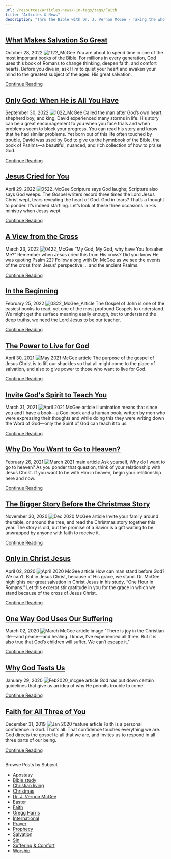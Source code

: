 ```yaml
---
url: /resources/articles-news/-in-tags/tags/Faith
title: "Articles & News"
description: "Thru the Bible with Dr. J. Vernon McGee - Taking the whole Word to the whole world"
---
```







## [What Makes Salvation So Great](../../features/2022/10/29/what-makes-salvation-so-great)


October 28, 2022
![](https://www.ttb.org/images/default-source/features-and-news/1122_mcgeebde8f40d-38db-46da-bd11-c93737d29561.jpg?sfvrsn=eca21816_1 "1122_McGee")
You are about to spend time in one of the most important books of the Bible. For millions in every generation, God uses this book of Romans to change thinking, deepen faith, and comfort hearts. Before you dive in, ask Him to quiet your heart and awaken your mind to the greatest subject of the ages: His great salvation.


[Continue Reading](../../features/2022/10/29/what-makes-salvation-so-great)




## [Only God: When He is All You Have](../../features/2022/09/30/only-god-when-he-is-all-you-have)


September 30, 2022
![](https://www.ttb.org/images/default-source/features-and-news/1022_mcgee4f33c2c7-5080-486f-8964-2bab9a45215f.jpg?sfvrsn=34bf1816_1 "1022_McGee")
Called the man after God’s own heart, shepherd boy, and king, David experienced many storms in life. His story can be a great encouragement to you when you face trials and when problems seem to block your progress. You can read his story and know that he had similar problems. Yet born out of this life often touched by trouble, David was used by God to give us the hymnbook of the Bible, the book of Psalms—a beautiful, nuanced, and rich collection of how to praise God.


[Continue Reading](../../features/2022/09/30/only-god-when-he-is-all-you-have)




## [Jesus Cried for You](../../features/2022/04/29/jesus-cried-for-you)


April 29, 2022
![](https://www.ttb.org/images/default-source/features-and-news/0522_mcgee35f94191-ee5d-477b-b806-832ae3c6dd46.jpg?sfvrsn=b5041816_1 "0522_McGee")
Scripture says God laughs; Scripture also says God weeps. The Gospel writers record three times the Lord Jesus Christ wept, tears revealing the heart of God. God in tears? That’s a thought to ponder. It’s indeed startling. Let’s look at these three occasions in His ministry when Jesus wept.


[Continue Reading](../../features/2022/04/29/jesus-cried-for-you)




## [A View from the Cross](../../features/2022/03/23/a-view-from-the-cross)


March 23, 2022
![](https://www.ttb.org/images/default-source/features-and-news/0422_mcgeeb9c47a06-5e90-4a25-9fe1-34e28d6717fc.jpg?sfvrsn=bd0a1816_1 "0422_McGee")
“My God, My God, why have You forsaken Me?”
Remember when Jesus cried this from His cross? Did you know He was quoting Psalm 22? Follow along with Dr. McGee as we see the events of the cross from Jesus’ perspective … and the ancient Psalms.


[Continue Reading](../../features/2022/03/23/a-view-from-the-cross)




## [In the Beginning](../../features/2022/02/25/in-the-beginning)


February 25, 2022
![](https://www.ttb.org/images/default-source/features-and-news/0322_mcgee_article2bfcb5f9-cfb9-4ab0-bf46-059da197579e.jpg?sfvrsn=88101816_1 "0322_McGee_Article")
The Gospel of John is one of the easiest books to read, yet one of the most profound Gospels to understand. We might get the surface meaning easily enough, but to understand the deep truths, we need the Lord Jesus to be our teacher.


[Continue Reading](../../features/2022/02/25/in-the-beginning)




## [The Power to Live for God](../../features/2021/04/30/the-power-to-live-for-god)


April 30, 2021
![](https://www.ttb.org/images/default-source/features-and-news/may-2021-mcgee-article0191fda8-6498-4275-9173-c4730c7c3068.jpg?sfvrsn=139d1f16_1 "May 2021 McGee article")
The purpose of the gospel of Jesus Christ is to lift our shackles so that all might come to the place of salvation, and also to give power to those who want to live for God.


[Continue Reading](../../features/2021/04/30/the-power-to-live-for-god)




## [Invite God's Spirit to Teach You](../../features/2021/04/01/invite-god's-spirit-to-teach-you)


March 31, 2021
![](https://www.ttb.org/images/default-source/features-and-news/april-2021-mcgee-article5481f022-5461-4776-a411-edacba0cb692.jpg?sfvrsn=88a11f16_1 "April 2021 McGee article")
Illumination means that since you and I have a book—a God-book and a human book, written by men who were expressing their thoughts and while doing this they were writing down the Word of God—only the Spirit of God can teach it to us.


[Continue Reading](../../features/2021/04/01/invite-god's-spirit-to-teach-you)




## [Why Do You Want to Go to Heaven?](../../features/2021/02/26/why-do-you-want-to-go-to-heaven)


February 26, 2021
![](https://www.ttb.org/images/default-source/features-and-news/march-2021-main-articleaad9ef63-2178-479c-b209-f62a434d4770.jpg?sfvrsn=7cb41f16_1 "March 2021 main article")
Ask yourself, Why do I want to go to heaven? As you ponder that question, think of your relationship with Jesus Christ. If you want to be with Him in heaven, begin your relationship here and now.


[Continue Reading](../../features/2021/02/26/why-do-you-want-to-go-to-heaven)




## [The Bigger Story Before the Christmas Story](../../features/2020/11/30/the-bigger-story-before-the-christmas-story)


November 30, 2020
![](https://www.ttb.org/images/default-source/features-and-news/dec-2020-mcgee-articlea9251726-27c6-45e4-bb7f-b6ef58e9c346.jpg?sfvrsn=da501f16_1 "Dec 2020 McGee article")
Invite your family around the table, or around the tree, and read the Christmas story together this year.
The story is old, but the promise of a Savior is a gift waiting to be unwrapped by anyone with faith to receive it.


[Continue Reading](../../features/2020/11/30/the-bigger-story-before-the-christmas-story)




## [Only in Christ Jesus](../../features/2020/04/03/only-in-christ-jesus)


April 02, 2020
![April 2020 McGee article](https://www.ttb.org/images/default-source/Features-and-News/april-2020-mcgee-article.jpg?sfvrsn=e6d91e16_0 "April 2020 McGee article")
How can man stand before God? We can’t. But in Jesus Christ, because of His grace, we stand. Dr. McGee highlights our great salvation in Christ Jesus in his study, “One Hour in Romans.” Let this excerpt stir gratitude in you for the grace in which we stand because of the cross of Jesus Christ. 


[Continue Reading](../../features/2020/04/03/only-in-christ-jesus)




## [One Way God Uses Our Suffering](../../features/2020/03/03/one-way-god-uses-our-suffering)


March 02, 2020
![March McGee article image](https://www.ttb.org/images/default-source/Features-and-News/march-mcgee-article-image.jpg?sfvrsn=9fe91e16_0 "March McGee article image")
"There is joy in the Christian life—and peace—and healing. I know, I’ve experienced all three. But it is also true that God’s children will suffer. We can’t escape it."


[Continue Reading](../../features/2020/03/03/one-way-god-uses-our-suffering)




## [Why God Tests Us](../../features/2020/01/29/why-god-tests-us)


January 29, 2020
![Feb2020_mcgee article](https://www.ttb.org/images/default-source/Features-and-News/feb2020_mcgee-article.jpg?sfvrsn=3df81e16_0 "Feb2020_mcgee article")
God has put down certain guidelines that give us an idea of why He permits trouble to come. 


[Continue Reading](../../features/2020/01/29/why-god-tests-us)




## [Faith for All Three of You](../../features/2019/12/31/faith-for-all-three-of-you)


December 31, 2019
![Jan 2020 feature article](https://www.ttb.org/images/default-source/Features-and-News/jan-2020-feature-article.jpg?sfvrsn=b28d1e16_0 "Jan 2020 feature article")
Faith is a personal confidence in God. That’s all. That confidence touches everything we are. God directs the gospel to all that we are, and invites us to respond in all three parts of our being. 


[Continue Reading](../../features/2019/12/31/faith-for-all-three-of-you)








## 
 Browse Posts by Subject


* [Apostasy](/resources/articles-news/-in-tags/tags/Apostasy)
* [Bible study](/resources/articles-news/-in-tags/tags/Bible-study)
* [Christian living](/resources/articles-news/-in-tags/tags/Christian-living)
* [Christmas](/resources/articles-news/-in-tags/tags/Christmas)
* [Dr. J. Vernon McGee](/resources/articles-news/-in-tags/tags/Dr-J-Vernon-McGee)
* [Easter](/resources/articles-news/-in-tags/tags/easter)
* [Faith](/resources/articles-news/-in-tags/tags/Faith)
* [Gregg Harris](/resources/articles-news/-in-tags/tags/Gregg-Harris)
* [International](/resources/articles-news/-in-tags/tags/International)
* [Prayer](/resources/articles-news/-in-tags/tags/prayer)
* [Prophecy](/resources/articles-news/-in-tags/tags/Prophecy)
* [Salvation](/resources/articles-news/-in-tags/tags/Salvation)
* [Sin](/resources/articles-news/-in-tags/tags/sin)
* [Suffering & Comfort](/resources/articles-news/-in-tags/tags/Suffering-Comfort)
* [Worship](/resources/articles-news/-in-tags/tags/worship)






